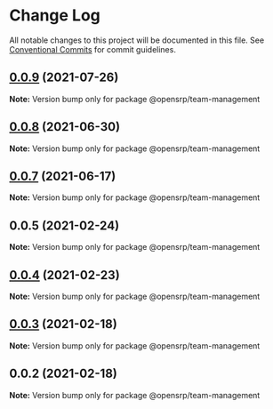 # Change Log

All notable changes to this project will be documented in this file.
See [Conventional Commits](https://conventionalcommits.org) for commit guidelines.

## [0.0.9](https://github.com/OpenSRP/web/compare/@opensrp/team-management@0.0.8...@opensrp/team-management@0.0.9) (2021-07-26)

**Note:** Version bump only for package @opensrp/team-management

## [0.0.8](https://github.com/OpenSRP/web/compare/@opensrp/team-management@0.0.7...@opensrp/team-management@0.0.8) (2021-06-30)

**Note:** Version bump only for package @opensrp/team-management

## [0.0.7](https://github.com/OpenSRP/web/compare/@opensrp/team-management@0.0.6...@opensrp/team-management@0.0.7) (2021-06-17)

**Note:** Version bump only for package @opensrp/team-management

## 0.0.5 (2021-02-24)

**Note:** Version bump only for package @opensrp/team-management

## [0.0.4](https://github.com/OpenSRP/web/compare/@opensrp/team-management@0.0.3...@opensrp/team-management@0.0.4) (2021-02-23)

**Note:** Version bump only for package @opensrp/team-management

## [0.0.3](https://github.com/OpenSRP/web/compare/@opensrp/team-management@0.0.2...@opensrp/team-management@0.0.3) (2021-02-18)

**Note:** Version bump only for package @opensrp/team-management

## 0.0.2 (2021-02-18)

**Note:** Version bump only for package @opensrp/team-management
